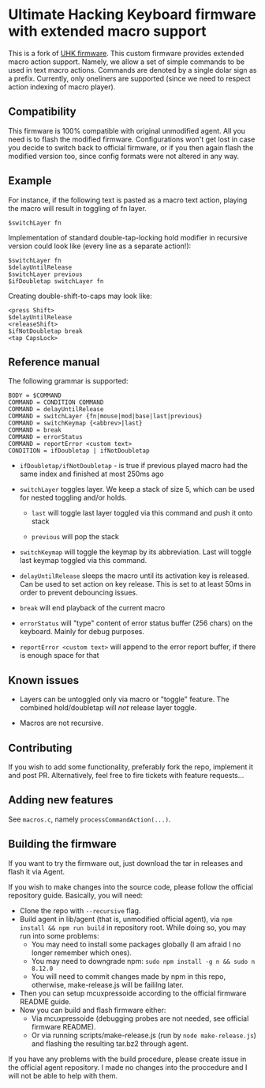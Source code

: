 # Ultimate Hacking Keyboard firmware with extended macro support

This is a fork of [UHK firmware](https://github.com/UltimateHackingKeyboard/firmware). This custom firmware provides extended macro action support. Namely, we allow a set of simple commands to be used in text macro actions. Commands are denoted by a single dolar sign  as a prefix. Currently, only oneliners are supported (since we need to respect action indexing of macro player).

## Compatibility

This firmware is 100% compatible with original unmodified agent. All you need is to flash the modified firmware. Configurations won't get lost in case you decide to switch back to official firmware, or if you then again flash the modified version too, since config formats were not altered in any way.

## Example
For instance, if the following text is pasted as a macro text action, playing the macro will result in toggling of fn layer.
    
    $switchLayer fn

Implementation of standard double-tap-locking hold modifier in recursive version could look like (every line as a separate action!):

    $switchLayer fn
    $delayUntilRelease
    $switchLayer previous
    $ifDoubletap switchLayer fn

Creating double-shift-to-caps may look like:
   
    <press Shift>
    $delayUntilRelease
    <releaseShift>
    $ifNotDoubletap break
    <tap CapsLock>

## Reference manual

The following grammar is supported:

    BODY = $COMMAND
    COMMAND = CONDITION COMMAND
    COMMAND = delayUntilRelease
    COMMAND = switchLayer {fn|mouse|mod|base|last|previous}
    COMMAND = switchKeymap {<abbrev>|last}
    COMMAND = break
    COMMAND = errorStatus
    COMMAND = reportError <custom text>
    CONDITION = ifDoubletap | ifNotDoubletap

- `ifDoubletap/ifNotDoubletap` - is true if previous played macro had the same index and finished at most 250ms ago

- `switchLayer` toggles layer. We keep a stack of size 5, which can be used for nested toggling and/or holds.

  - `last` will toggle last layer toggled via this command and push it onto stack

  - `previous` will pop the stack

- `switchKeymap` will toggle the keymap by its abbreviation. Last will toggle last keymap toggled via this command.

- `delayUntilRelease` sleeps the macro until its activation key is released. Can be used to set action on key release. This is set to at least 50ms in order to prevent debouncing issues.

- `break` will end playback of the current macro

- `errorStatus` will "type" content of error status buffer (256 chars) on the keyboard. Mainly for debug purposes.

- `reportError <custom text>` will append <custom text> to the error report buffer, if there is enough space for that

## Known issues

- Layers can be untoggled only via macro or "toggle" feature. The combined hold/doubletap will *not* release layer toggle.  

- Macros are not recursive. 

## Contributing

If you wish to add some functionality, preferably fork the repo, implement it and post PR. Alternatively, feel free to fire tickets with feature requests... 

## Adding new features

See `macros.c`, namely `processCommandAction(...)`.

## Building the firmware

If you want to try the firmware out, just download the tar in releases and flash it via Agent. 

If you wish to make changes into the source code, please follow the official repository guide. Basically, you will need:

- Clone the repo with `--recursive` flag.
- Build agent in lib/agent (that is, unmodified official agent), via `npm install && npm run build` in repository root. While doing so, you may run into some problems:
  - You may need to install some packages globally (I am afraid I no longer remember which ones).
  - You may need to downgrade npm: `sudo npm install -g n && sudo n 8.12.0`
  - You will need to commit changes made by npm in this repo, otherwise, make-release.js will be faililng later.
- Then you can setup mcuxpressoide according to the official firmware README guide.
- Now you can build and flash firmware either:
  - Via mcuxpressoide (debugging probes are not needed, see official firmware README).
  - Or via running scripts/make-release.js (run by `node make-release.js`) and flashing the resulting tar.bz2 through agent.
  
If you have any problems with the build procedure, please create issue in the official agent repository. I made no changes into the proccedure and I will not be able to help with them.
